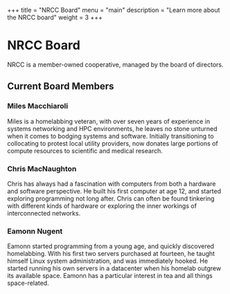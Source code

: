 +++
title = "NRCC Board"
menu = "main"
description = "Learn more about the NRCC board"
weight = 3
+++

# NRCC Board

NRCC is a member-owned cooperative, managed by the board of directors.

## Current Board Members

### Miles Macchiaroli

Miles is a homelabbing veteran, with over seven years of experience in systems networking and HPC environments, he leaves no stone unturned when it comes to bodging systems and software. Initially transitioning to collocating to protest local utility providers, now donates large portions of compute resources to scientific and medical research.

### Chris MacNaughton

Chris has always had a fascination with computers from both a hardware and software perspective. He built his first computer at age 12, and started exploring programming not long after. Chris can often be found tinkering with different kinds of hardware or exploring the inner workings of interconnected networks.

### Eamonn Nugent

Eamonn started programming from a young age, and quickly discovered homelabbing. With his first two servers purchased at fourteen, he taught himself Linux system administration, and was immediately hooked. He started running his own servers in a datacenter when his homelab outgrew its available space. Eamonn has a particular interest in tea and all things space-related.